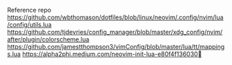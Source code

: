 



Reference repo
https://github.com/wbthomason/dotfiles/blob/linux/neovim/.config/nvim/lua/config/utils.lua
https://github.com/tjdevries/config_manager/blob/master/xdg_config/nvim/after/plugin/colorscheme.lua
https://github.com/jamestthompson3/vimConfig/blob/master/lua/tt/mappings.lua
https://alpha2phi.medium.com/neovim-init-lua-e80f4f136030
